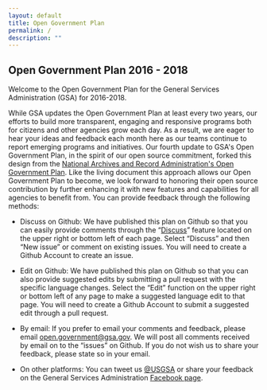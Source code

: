 ```yaml
---
layout: default
title: Open Government Plan
permalink: /
description: ""
---
```



<h2>Open Government Plan 2016 - 2018</h2>

<p dir="ltr">Welcome to the Open Government Plan for the General Services Administration (GSA) for 2016-2018.

<p dir="ltr">While GSA updates the Open Government Plan at least every two years, our efforts to build more transparent, engaging and responsive programs both for citizens and other agencies grow each day. As a result, we are eager to hear your ideas and feedback each month here as our teams continue to report emerging programs and initiatives. Our fourth update to GSA's Open Government Plan, in the spirit of our open source commitment, forked this design from the <a href="https://github.com/usnationalarchives/opengovplan" target="_blank">National Archives and Record Administration's Open Government Plan</a>. Like the living document this approach allows our Open Government Plan to become, we look forward to honoring their open source contribution by further enhancing it with new features and capabilities for all agencies to benefit from. You can provide feedback through the following methods:</p>

<ul>
  <li dir="ltr">
  <p dir="ltr">Discuss on Github: We have published this plan on Github so that you can easily provide comments through the “<a href="https://github.com/GSA/opengovplan/issues" target="_blank">Discuss</a>” feature located on the upper right or bottom left of each page. Select “Discuss” and then “New issue” or comment on existing issues. You will need to create a Github Account to create an issue.</p>
  </li>
  <li dir="ltr">
  <p dir="ltr">Edit on Github: We have published this plan on Github so that you can also provide suggested edits by submitting a pull request with the specific language changes. Select the “Edit” function on the upper right or bottom left of any page to make a suggested language edit to that page. You will need to create a Github Account to submit a suggested edit through a pull request. </p>
  </li>
  <li dir="ltr">
  <p dir="ltr">By email: If you prefer to email your comments and feedback, please email <a href="mailto:open.government@gsa.gov" target="_blank">open.government@gsa.gov</a>. We will post all comments received by email on to the “issues” on Github. If you do not wish us to share your feedback, please state so in your email.
  </p>
  </li>
  <li dir="ltr">
  <p dir="ltr">On other platforms: You can tweet us <a href="https://twitter.com/USGSA" target="_blank">@USGSA</a> or share your feedback on the General Services Administration <a href="https://www.facebook.com/GSA/" target="_blank">Facebook page</a>.</p>
  </li>
</ul>
